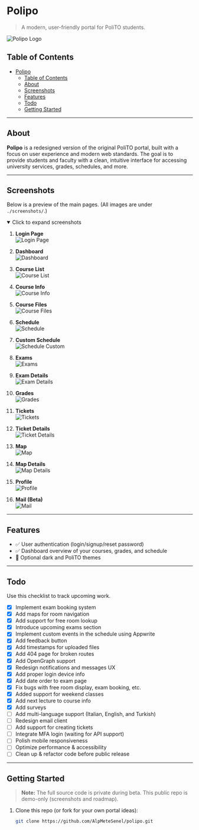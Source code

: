 # Polipo

> A modern, user-friendly portal for PoliTO students.

![Polipo Logo](./screenshots/landing.png)

## Table of Contents

- [Polipo](#polipo)
  - [Table of Contents](#table-of-contents)
  - [About](#about)
  - [Screenshots](#screenshots)
  - [Features](#features)
  - [Todo](#todo)
  - [Getting Started](#getting-started)

---

## About

**Polipo** is a redesigned version of the original PoliTO portal, built with a focus on user experience and modern web standards. The goal is to provide students and faculty with a clean, intuitive interface for accessing university services, grades, schedules, and more.

---

## Screenshots

Below is a preview of the main pages. (All images are under `./screenshots/`.)

<details open>
<summary>Click to expand screenshots</summary>

1. **Login Page**  
   ![Login Page](./screenshots/login.png)

2. **Dashboard**  
   ![Dashboard](./screenshots/dashboard.png)

3. **Course List**  
   ![Course List](./screenshots/courses.png)

4. **Course Info**  
   ![Course Info](./screenshots/course_info.png)

5. **Course Files**  
   ![Course Files](./screenshots/course_files.png)

6. **Schedule**  
   ![Schedule](./screenshots/schedule.png)

7. **Custom Schedule**  
   ![Schedule Custom](./screenshots/schedule_custom.png)

8. **Exams**  
   ![Exams](./screenshots/exams.png)

9. **Exam Details**  
   ![Exam Details](./screenshots/exams_detail.png)

10. **Grades**  
    ![Grades](./screenshots/grades.png)

11. **Tickets**  
    ![Tickets](./screenshots/tickets.png)

12. **Ticket Details**  
    ![Ticket Details](./screenshots/tickets_detail.png)

13. **Map**  
    ![Map](./screenshots/map.png)

14. **Map Details**  
    ![Map Details](./screenshots/map_detail.png)

15. **Profile**  
    ![Profile](./screenshots/profile.png)

16. **Mail (Beta)**  
    ![Mail](./screenshots/mail.png)

</details>

---

## Features

- ✅ User authentication (login/signup/reset password)
- ✅ Dashboard overview of your courses, grades, and schedule
- 🌙 Optional dark and PoliTO themes

---

## Todo

Use this checklist to track upcoming work.  
- [x] Implement exam booking system  
- [x] Add maps for room navigation
- [x] Add support for free room lookup
- [x] Introduce upcoming exams section
- [x] Implement custom events in the schedule using Appwrite
- [x] Add feedback button
- [x] Add timestamps for uploaded files
- [x] Add 404 page for broken routes
- [x] Add OpenGraph support
- [x] Redesign notifications and messages UX
- [x] Add proper login device info
- [x] Add date order to exam page
- [x] Fix bugs with free room display, exam booking, etc.  
- [x] Added support for weekend classes
- [x] Add next lecture to course info
- [x] Add surveys
- [ ] Add multi-language support (Italian, English, and Turkish)
- [ ] Redesign email client
- [ ] Add support for creating tickets
- [ ] Integrate MFA login (waiting for API support)
- [ ] Polish mobile responsiveness
- [ ] Optimize performance & accessibility
- [ ] Clean up & refactor code before public release

---

## Getting Started

> **Note:** The full source code is private during beta. This public repo is demo-only (screenshots and roadmap).  

1. Clone this repo (or fork for your own portal ideas):
   ```bash
   git clone https://github.com/AlpMeteSenel/polipo.git
